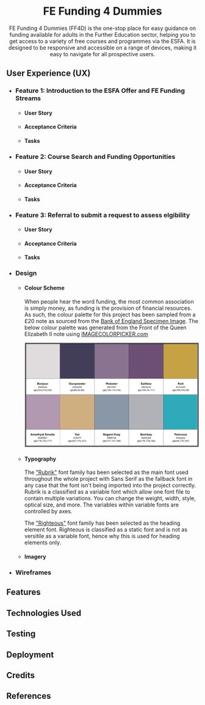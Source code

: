 <h1 align="center">FE Funding 4 Dummies</h1>

<p align="center">FE Funding 4 Dummies (FF4D) is the one-stop place for easy guidance on funding available for adults in the Further Education sector, helping you to get access to a variety of free courses and programmes via the ESFA. It is designed to be responsive and accessible on a range of devices, making it easy to navigate for all prospective users.</p>

## User Experience (UX)

-   ### Feature 1: Introduction to the ESFA Offer and FE Funding Streams

    -   #### User Story
    -   #### Acceptance Criteria
    -   #### Tasks

-   ### Feature 2: Course Search and Funding Opportunities
    -   #### User Story
    -   #### Acceptance Criteria
    -   #### Tasks

-   ### Feature 3: Referral to submit a request to assess elgibility
    -   #### User Story
    -   #### Acceptance Criteria
    -   #### Tasks

-   ### Design
    -   #### Colour Scheme
        When people hear the word funding, the most common association is simply money, as funding is the provision of financial resources. As such, the colour palette for this project has been sampled from a £20 note as sourced from the [Bank of England Specimen Image](https://www.bankofengland.co.uk/banknotes/polymer-20-pound-note). The below colour palette was generated from the Front of the Queen Elizabeth II note using [IMAGECOLORPICKER.com](https://imagecolorpicker.com/)
        
        ![Colour palette for this project](https://github.com/jdpclarke/Milestone-Project-1/blob/a2c8f37c5d7a062c29b87db03c4eda8f13876bf4/Assets/README/Colour%20Palette.png)
    -   #### Typography
        The ["Rubrik"](https://fonts.google.com/specimen/Rubik) font family has been selected as the main font used throughout the whole project with Sans Serif as the fallback font in any case that the font isn't being imported into the project correctly. Rubrik is a classified as a variable font which allow one font file to contain multiple variations. You can change the weight, width, style, optical size, and more. The variables within variable fonts are controlled by axes.

        The ["Righteous"](https://fonts.google.com/specimen/Righteous) font family has been selected as the heading element font. Righteous is classified as a static font and is not as versitile as a variable font, hence why this is used for heading elements only.
    -   #### Imagery

-   ### Wireframes   


## Features

## Technologies Used

## Testing

## Deployment

## Credits

## References
